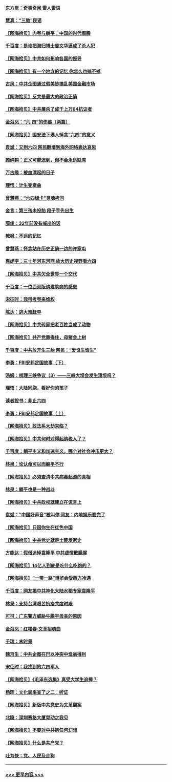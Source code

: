 #### [东方觉：奇事奇闻 雷人雷语](../pages/nsc993/n13017577.md?t=06122102) 
#### [慧真：“三胎”民谣](../pages/nsc993/n13017394.md?t=06122102) 
#### [【网海拾贝】内卷与躺平：中国的时代图腾](../pages/nsc993/n13016128.md?t=06122102) 
#### [千百度：是谁把海归博士姜文华逼成了杀人犯](../pages/nsc993/n13015218.md?t=06122102) 
#### [【网海拾贝】中共如何影响各国的报导](../pages/nsc993/n13012599.md?t=06122102) 
#### [【网海拾贝】有一个地方的记忆 你怎么也抹不掉](../pages/nsc993/n13009802.md?t=06122102) 
#### [古风：中共企图通过假美钞搞乱美国金融市场](../pages/nsc993/n13009626.md?t=06122102) 
#### [【网海拾贝】反共是最大的政治正确](../pages/nsc993/n13007051.md?t=06122102) 
#### [【网海拾贝】中共屠杀了成千上万64抗议者](../pages/nsc993/n13002713.md?t=06122102) 
#### [金浴凤：“六·四”的伤痕（两篇）](../pages/nsc993/n13001719.md?t=06122102) 
#### [【网海拾贝】国安法下港人悼念“六四”的意义](../pages/nsc993/n13001039.md?t=06122102) 
#### [袁斌：又到六四 网民翻墙到海外网络表达哀思](../pages/nsc993/n13000995.md?t=06122102) 
#### [颜纯钩：正义可能迟到，但不会永远缺席](../pages/nsc993/n13000920.md?t=06122102) 
#### [万古缘：被血漂起的日子](../pages/nsc993/n13000914.md?t=06122102) 
#### [理悟：计生变奏曲](../pages/nsc993/n13000414.md?t=06122102) 
#### [曾慧燕：“六四绿卡”灵魂拷问](../pages/nsc993/n13000277.md?t=06122102) 
#### [金言：第三孩未投胎 段子手先出生](../pages/nsc993/n13000215.md?t=06122102) 
#### [邵俊：32年前没有喊出的话](../pages/nsc993/n13000181.md?t=06122102) 
#### [戟枫：不远的记忆](../pages/nsc993/n13000121.md?t=06122102) 
#### [曾慧燕：怀念站在历史正确一边的许家屯](../pages/nsc993/n13000073.md?t=06122102) 
#### [惠虎宇：三十年河东河西 放大历史视野看六四](../pages/nsc993/n13000018.md?t=06122102) 
#### [【网海拾贝】中共欠全世界一个交代](../pages/nsc993/n12998706.md?t=06122102) 
#### [千百度：一位西双版纳建筑商的感恩](../pages/nsc993/n12998487.md?t=06122102) 
#### [宋征时：我带考卷来维权](../pages/nsc993/n12994088.md?t=06122102) 
#### [陈达：逃大难赶早](../pages/nsc993/n12993569.md?t=06122102) 
#### [【网海拾贝】中共砖家把老百姓当成了动物](../pages/nsc993/n12993483.md?t=06122102) 
#### [【网海拾贝】共产党靠得住，母猪会上树](../pages/nsc993/n12990730.md?t=06122102) 
#### [千百度：中共放开生三胎 网民：“爱谁生谁生”](../pages/nsc993/n12990644.md?t=06122102) 
#### [李勇：FBI安邦定国故事（下）](../pages/nsc993/n12987854.md?t=06122102) 
#### [汤姆：梳理三峡争议（3）——三峡大坝会发生溃坝吗？](../pages/nsc993/n12989806.md?t=06122102) 
#### [理悟：大陆同胞，看好你的孩子](../pages/nsc993/n12989778.md?t=06122102) 
#### [读者投书：非止六四](../pages/nsc993/n12989673.md?t=06122102) 
#### [李勇：FBI安邦定国故事（上）](../pages/nsc993/n12987749.md?t=06122102) 
#### [【网海拾贝】政法系大劫来临？](../pages/nsc993/n12987596.md?t=06122102) 
#### [【网海拾贝】中共何时对得起纳税人了？](../pages/nsc993/n12985578.md?t=06122102) 
#### [千百度：躺平主义和加速主义，哪个对社会冲击更大？](../pages/nsc993/n12985512.md?t=06122102) 
#### [林泉：论认命可以而躺平不行](../pages/nsc993/n12985505.md?t=06122102) 
#### [【网海拾贝】必须查清中共病毒起源的真相](../pages/nsc993/n12984276.md?t=06122102) 
#### [林泉：躺平也是一种战斗](../pages/nsc993/n12984194.md?t=06122102) 
#### [【网海拾贝】中共政权就建立在谎言上](../pages/nsc993/n12981880.md?t=06122102) 
#### [袁斌：“中国好声音”被叫停 网友：内地娱乐要完了](../pages/nsc993/n12981826.md?t=06122102) 
#### [【网海拾贝】只因你生在红色中国](../pages/nsc993/n12979096.md?t=06122102) 
#### [【网海拾贝】中共党史就是土匪发家史](../pages/nsc993/n12976478.md?t=06122102) 
#### [方能达：假借追悼袁隆平 中共虚情散臊腥](../pages/nsc993/n12976396.md?t=06122102) 
#### [【网海拾贝】14亿人到底是吃什么吃饱的？](../pages/nsc993/n12974125.md?t=06122102) 
#### [【网海拾贝】“一带一路”博览会受西方冷遇](../pages/nsc993/n12971787.md?t=06122102) 
#### [千百度：网友揭中共神化大陆水稻专家袁隆平](../pages/nsc993/n12971733.md?t=06122102) 
#### [林泉：支持台湾艰苦抗疫共度时艰](../pages/nsc993/n12971350.md?t=06122102) 
#### [可可：广东警方威胁牛腾宇母亲的原因](../pages/nsc993/n12971100.md?t=06122102) 
#### [金浴凤：红楼春·文革招魂曲](../pages/nsc993/n12970354.md?t=06122102) 
#### [千瑞：末时景](../pages/nsc993/n12970337.md?t=06122102) 
#### [魏京生：中共企图在巴以冲突中渔翁得利](../pages/nsc993/n12970286.md?t=06122102) 
#### [宋征时：我找到的六四军人](../pages/nsc993/n12970213.md?t=06122102) 
#### [【网海拾贝】《毛泽东选集》真受大学生追捧？](../pages/nsc993/n12968779.md?t=06122102) 
#### [杨晖：文化局来查了之二：听证](../pages/nsc993/n12966528.md?t=06122102) 
#### [【网海拾贝】新版中共党史为文革翻案](../pages/nsc993/n12967526.md?t=06122102) 
#### [北隐：深圳赛格大厦晃动之我见](../pages/nsc993/n12967393.md?t=06122102) 
#### [【网海拾贝】不要对中共抱任何幻想](../pages/nsc993/n12965222.md?t=06122102) 
#### [【网海拾贝】什么是共产党？](../pages/nsc993/n12962781.md?t=06122102) 
#### [吐为快：党、人民及走狗](../pages/nsc993/n12962747.md?t=06122102) 

----
#### [ >>> 更早内容 <<< ](../indexes/nsc993-earlier.md)
